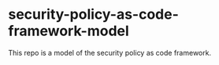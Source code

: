 # security-policy-as-code-framework-model
This repo is a model of the security policy as code framework.
